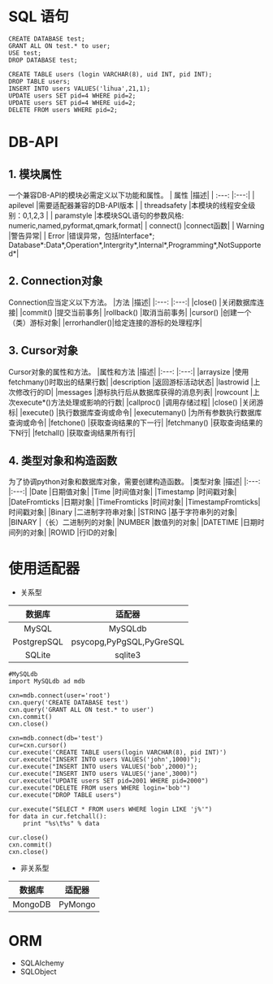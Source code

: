 # SQL 语句
```
CREATE DATABASE test;
GRANT ALL ON test.* to user;
USE test;
DROP DATABASE test;

CREATE TABLE users (login VARCHAR(8), uid INT, pid INT);
DROP TABLE users;
INSERT INTO users VALUES('lihua',21,1);
UPDATE users SET pid=4 WHERE pid=2;
UPDATE users SET pid=4 WHERE uid=2;
DELETE FROM users WHERE pid=2;
```



# DB-API
## 1. 模块属性
一个兼容DB-API的模块必需定义以下功能和属性。
| 属性         |描述|
| :---:        |:---:|
| apilevel     |需要适配器兼容的DB-API版本 |
| threadsafety |本模块的线程安全级别：0,1,2,3 |
| paramstyle   |本模块SQL语句的参数风格: numeric,named,pyformat,qmark,format|
| connect()    |connect函数|
| Warning      |警告异常|
| Error        |错误异常，包括Interface*; Database*:Data*,Operation*,Intergrity*,Internal*,Programming*,NotSupported*|

## 2. Connection对象
Connection应当定义以下方法。
|方法           |描述|
|:---:         |:---:|
|close()       |关闭数据库连接|
|commit()      |提交当前事务|
|rollback()    |取消当前事务|
|cursor()      |创建一个（类）游标对象|
|errorhandler()|给定连接的游标的处理程序|

## 3. Cursor对象
Cursor对象的属性和方法。
|属性和方法     |描述|
|:---:         |:---:|
|arraysize     |使用fetchmany()时取出的结果行数|
|description   |返回游标活动状态|
|lastrowid     |上次修改行的ID|
|messages      |游标执行后从数据库获得的消息列表|
|rowcount      |上次execute*()方法处理或影响的行数|
|callproc()    |调用存储过程|
|close()       |关闭游标|
|execute()     |执行数据库查询或命令|
|executemany() |为所有参数执行数据库查询或命令|
|fetchone()    |获取查询结果的下一行|
|fetchmany()   |获取查询结果的下N行|
|fetchall()    |获取查询结果所有行|

## 4. 类型对象和构造函数
为了协调python对象和数据库对象，需要创建构造函数。
|类型对象           |描述|
|:---:             |:---:|
|Date              |日期值对象|
|Time              |时间值对象|
|Timestamp         |时间戳对象|
|DateFromticks     |日期对象|
|TimeFromticks     |时间对象|
|TimestampFromticks|时间戳对象|
|Binary            |二进制字符串对象|
|STRING            |基于字符串列的对象|
|BINARY            |（长）二进制列的对象|
|NUMBER            |数值列的对象|
|DATETIME          |日期时间列的对象|
|ROWID             |行ID的对象|



# 使用适配器
- 关系型

|数据库      |适配器|
|:---:      |:---:|
|MySQL      |MySQLdb|
|PostgrepSQL|psycopg,PyPgSQL,PyGreSQL|
|SQLite     |sqlite3|

```
#MySQLdb
import MySQLdb ad mdb

cxn=mdb.connect(user='root')
cxn.query('CREATE DATABASE test')
cxn.query('GRANT ALL ON test.* to user')
cxn.commit()
cxn.close()

cxn=mdb.connect(db='test')
cur=cxn.cursor()
cur.execute('CREATE TABLE users(login VARCHAR(8), pid INT)')
cur.execute("INSERT INTO users VALUES('john',1000)"); cur.execute("INSERT INTO users VALUES('bob',2000)"); cur.execute("INSERT INTO users VALUES('jane',3000)")
cur.execute("UPDATE users SET pid=2001 WHERE pid=2000")
cur.execute("DELETE FROM users WHERE login='bob'")
cur.execute("DROP TABLE users")

cur.execute("SELECT * FROM users WHERE login LIKE 'j%'")
for data in cur.fetchall():
    print "%s\t%s" % data
    
cur.close()
cxn.commit()
cxn.close()
```

- 非关系型

|数据库      |适配器|
|:---:      |:---:|
|MongoDB    |PyMongo|



# ORM
- SQLAIchemy
- SQLObject
